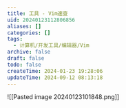 ```yaml
---
title: 工具 - Vim速查
uid: 20240123112806856
aliases: []
categories: []
tags:
  - 计算机/开发工具/编辑器/Vim
archive: false
draft: false
todo: false
createTime: 2024-01-23 19:28:06
updateTime: 2024-09-12 08:13:18
---
```


![[Pasted image 20240123101848.png]]
